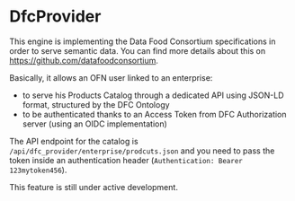 # DfcProvider

This engine is implementing the Data Food Consortium specifications in order to serve semantic data.
You can find more details about this on https://github.com/datafoodconsortium.

Basically, it allows an OFN user linked to an enterprise:
* to serve his Products Catalog through a dedicated API using JSON-LD format, structured by the DFC Ontology
* to be authenticated thanks to an Access Token from DFC Authorization server (using an OIDC implementation)

The API endpoint for the catalog is `/api/dfc_provider/enterprise/prodcuts.json` and you need to pass the token inside an authentication header (`Authentication: Bearer 123mytoken456`).

This feature is still under active development.